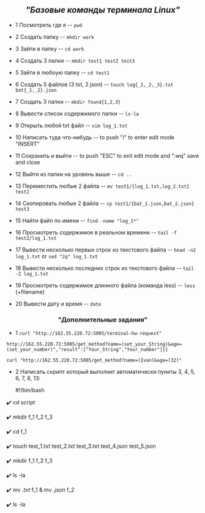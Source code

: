 <div align="center">

## ***"Базовые команды терминала Linux"***
</div>

+ 1 Посмотреть где я                                        -- `pwd`
+ 2 Создать папку               -- `mkdir work`
+ 3 Зайти в папку               -- `cd work`
+ 4 Создать 3 папки             -- `mkdir test1 test2 test3`
+ 5 Зайти в любоую папку        -- `cd test1`
+ 6 Создать 5 файлов (3 txt, 2 json)                         -- `touch log{_1,_2,_3}.txt bat{_1,_2}.json`
+ 7 Создать 3 папки          -- `mkdir found{1,2,3}`

+ 8 Вывести список содержимого папки  --  `ls-la` 
+ 9 Открыть любой txt файл    -- `vim log_1.txt`
 
+ 10 Написать туда что-нибудь  -- to push "i" to enter edit mode "INSERT"
+ 11 Сохранить и выйти         -- to push "ESC" to exit edit mode and ":wq" save and close
+ 12 Выйти из папки на уровень выше   -- `cd ..`
+ 13 Переместить любые 2 файла        -- `mv test1/{log_1.txt,log_2.txt} test2`
+ 14 Скопировать любые 2 файла        -- `cp test1/{bat_1.json,bat_2.json} test3`
+ 15 Найти файл по имени              -- `find -name "log_1*"`
+ 16 Просмотреть содержимое в реальном времени   -- `tail -f test2/log_1.txt`
+ 17 Вывести несколько первых строк из текстового файла      -- `head -n2 log_1.txt`   or  `sed "2q" log_1.txt`
+ 18 Вывести несколько последних строк из текстового файла   --  `tail -2 log_1.txt` 
+ 19 Просмотреть содержимое длинного файла (команда less)    -- `less` (+filename) 
+ 20 Вывести дату и время                                    -- `date`

<div align="center">

### **"Дополнительные задания"** ##
</div>

+ 1 `curl "http://162.55.220.72:5005/terminal-hw-request"`

`http://162.55.220.72:5005/get_method?name=(set_your_String)&age=(set_your_number)","result":["Your_String","Your_number"]}}`

`curl "http://162.55.220.72:5005/get_method?name=(Ivan)&age=(32)"`

+ 2 Написать скрипт который выполнит автоматически пункты 3, 4, 5, 6, 7, 8, 13:
  
   #!/bin/bash

:heavy_check_mark: cd script

:heavy_check_mark: mkdir f_1 f_2 f_3

:heavy_check_mark: cd f_1

:heavy_check_mark: touch test_1.txt test_2.txt test_3.txt test_4.json test_5.json

:heavy_check_mark: mkdir f_1 f_2 f_3

:heavy_check_mark: ls -la

:heavy_check_mark: mv *.txt* f_1 & mv *.json* f_2

:heavy_check_mark: ls -la